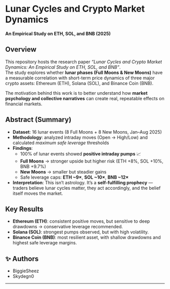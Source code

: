 # Lunar Cycles and Crypto Market Dynamics
**An Empirical Study on ETH, SOL, and BNB (2025)**

## Overview  
This repository hosts the research paper *“Lunar Cycles and Crypto Market Dynamics: An Empirical Study on ETH, SOL, and BNB”*.  
The study explores whether **lunar phases (Full Moons & New Moons)** have a measurable correlation with short-term price dynamics of three major crypto assets: Ethereum (ETH), Solana (SOL), and Binance Coin (BNB).  

The motivation behind this work is to better understand how **market psychology and collective narratives** can create real, repeatable effects on financial markets.  

## Abstract (Summary)  
- **Dataset**: 16 lunar events (8 Full Moons + 8 New Moons, Jan–Aug 2025)  
- **Methodology**: analyzed intraday moves (Open → High/Low) and calculated *maximum safe leverage* thresholds  
- **Findings**:  
  - 100% of lunar events showed **positive intraday pumps** 📈  
  - **Full Moons** → stronger upside but higher risk (ETH +8%, SOL +10%, BNB +9.7%)  
  - **New Moons** → smaller but steadier gains  
  - Safe leverage caps: **ETH ~9×**, **SOL ~10×**, **BNB ~12×**  
- **Interpretation**: This isn’t astrology. It’s a **self-fulfilling prophecy** — traders believe lunar cycles matter, they act accordingly, and the belief itself moves the market.  

## Key Results  
- **Ethereum (ETH)**: consistent positive moves, but sensitive to deep drawdowns → conservative leverage recommended.  
- **Solana (SOL)**: strongest pumps observed, but with high volatility.  
- **Binance Coin (BNB)**: most resilient asset, with shallow drawdowns and highest safe leverage margins.  


## ✨ Authors  
- BiggieSheez  
- Skydegn0  

---
